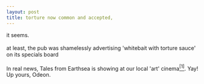 ```yaml
---
layout: post
title: torture now common and accepted,
---
```


<div class="entry-item s2-entrytext">it seems.<br/><br/>at least, the pub was shamelessly advertising 'whitebait with torture sauce' on its specials board<br/><br/>In real news, Tales from Earthsea is showing at our local 'art' cinema<a href="http://www.i4learnlive.co.uk/metro-cinema/film-reviews.asp" rel="nofollow"><sup>[1]</sup></a>. Yay! Up yours, Odeon.</div>